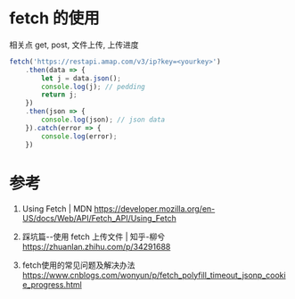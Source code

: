 
# fetch 的使用

相关点 get, post, 文件上传, 上传进度

```js
fetch('https://restapi.amap.com/v3/ip?key=<yourkey>')
    .then(data => {
        let j = data.json();
        console.log(j); // pedding
        return j;
    })
    .then(json => {
        console.log(json); // json data
    }).catch(error => {
        console.log(error);
    })
```

# 参考

1. Using Fetch | MDN
https://developer.mozilla.org/en-US/docs/Web/API/Fetch_API/Using_Fetch

2. 踩坑篇--使用 fetch 上传文件 | 知乎-柳兮
https://zhuanlan.zhihu.com/p/34291688

3. fetch使用的常见问题及解决办法
https://www.cnblogs.com/wonyun/p/fetch_polyfill_timeout_jsonp_cookie_progress.html
